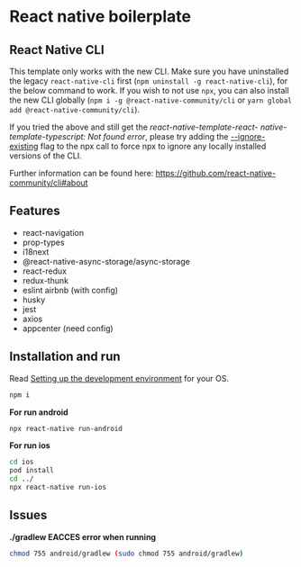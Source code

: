 # React native boilerplate

## React Native CLI

This template only works with the new CLI. Make sure you have uninstalled the legacy `react-native-cli` first (`npm uninstall -g react-native-cli`), for the below command to work. If you wish to not use `npx`, you can also install the new CLI globally (`npm i -g @react-native-community/cli` or `yarn global add @react-native-community/cli`).

If you tried the above and still get the *react-native-template-react- native-template-typescript: Not found error*, please try adding the [--ignore-existing](https://github.com/npm/npx#description) flag to the npx call to force npx to ignore any locally installed versions of the CLI.


Further information can be found here: https://github.com/react-native-community/cli#about

## Features

- react-navigation
- prop-types
- i18next
- @react-native-async-storage/async-storage
- react-redux
- redux-thunk
- eslint airbnb (with config)
- husky
- jest
- axios
- appcenter (need config)

## Installation and run

Read [Setting up the development environment](https://nodejs.org/) for your OS.

```sh
npm i
```

**For run android**

```sh
npx react-native run-android
```

**For run ios**

```sh
cd ios
pod install
cd ../
npx react-native run-ios
```

## Issues

**./gradlew EACCES error when running**
```sh
chmod 755 android/gradlew (sudo chmod 755 android/gradlew)
```
